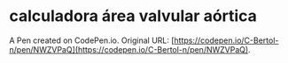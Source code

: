 # calculadora área valvular aórtica

A Pen created on CodePen.io. Original URL: [https://codepen.io/C-Bertol-n/pen/NWZVPaQ](https://codepen.io/C-Bertol-n/pen/NWZVPaQ).

